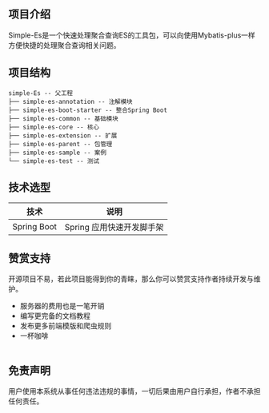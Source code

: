 
## 项目介绍

Simple-Es是一个快速处理聚合查询ES的工具包，可以向使用Mybatis-plus一样方便快捷的处理聚合查询相关问题。

## 项目结构

```
simple-Es -- 父工程
├── simple-es-annotation -- 注解模块
├── simple-es-boot-starter -- 整合Spring Boot
├── simple-es-common -- 基础模块
├── simple-es-core -- 核心
├── simple-es-extension -- 扩展
├── simple-es-parent -- 包管理
├── simple-es-sample -- 案例
└── simple-es-test -- 测试
```

## 技术选型

| 技术                  | 说明
|---------------------| ---------------------------
| Spring Boot         | Spring 应用快速开发脚手架



## 赞赏支持

开源项目不易，若此项目能得到你的青睐，那么你可以赞赏支持作者持续开发与维护。

- 服务器的费用也是一笔开销
- 编写更完备的文档教程
- 发布更多前端模版和爬虫规则
- 一杯咖啡

![]()

## 免责声明

用户使用本系统从事任何违法违规的事情，一切后果由用户自行承担，作者不承担任何责任。
